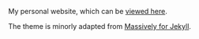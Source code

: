 My personal website, which can be [viewed here](https://tomnicholas.github.io/).

The theme is minorly adapted from [Massively for Jekyll](https://github.com/jekyllup/jekyll-theme-massively).

